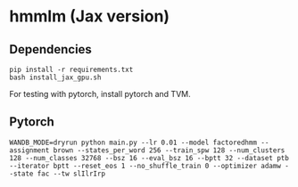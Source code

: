# hmmlm (Jax version)

## Dependencies
```
pip install -r requirements.txt
bash install_jax_gpu.sh
```

For testing with pytorch, install pytorch and TVM.

## Pytorch
```
WANDB_MODE=dryrun python main.py --lr 0.01 --model factoredhmm --assignment brown --states_per_word 256 --train_spw 128 --num_clusters 128 --num_classes 32768 --bsz 16 --eval_bsz 16 --bptt 32 --dataset ptb --iterator bptt --reset_eos 1 --no_shuffle_train 0 --optimizer adamw --state fac --tw slIlrIrp
```

